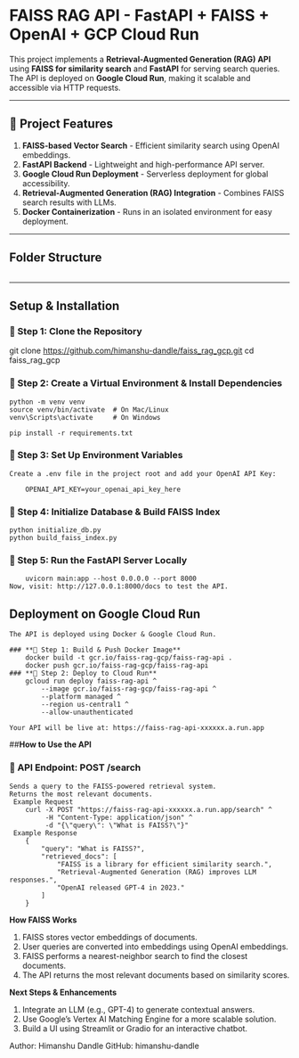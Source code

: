 #  FAISS RAG API - FastAPI + FAISS + OpenAI + GCP Cloud Run

This project implements a **Retrieval-Augmented Generation (RAG) API** using **FAISS for similarity search** and **FastAPI** for serving search queries. The API is deployed on **Google Cloud Run**, making it scalable and accessible via HTTP requests.

---

## 🔹 **Project Features**
1. **FAISS-based Vector Search** - Efficient similarity search using OpenAI embeddings.  
2. **FastAPI Backend** - Lightweight and high-performance API server.  
3. **Google Cloud Run Deployment** - Serverless deployment for global accessibility.  
4. **Retrieval-Augmented Generation (RAG) Integration** - Combines FAISS search results with LLMs.  
5. **Docker Containerization** - Runs in an isolated environment for easy deployment.  

---

##  **Folder Structure**
```FAISS_RAG_GCP/ │ ├── .gcp/ # GCP-related deployment files ├── venv/ # Virtual environment (should be in .gitignore) │ ├── api/ # API-related code (if needed) ├── faiss_index/ # FAISS index storage (ignored in .gitignore) │ ├── data/ # Dataset storage (if applicable) │ ├── raw/ # Raw data (if needed) │ ├── processed/ # Cleaned & preprocessed data (if applicable) │ ├── deployment/ # API deployment scripts │ ├── Dockerfile # Docker container setup │ ├── requirements.txt # Dependencies for deployment │ ├── gcp_deployment/ # Cloud Run deployment configs │ ├── logs/ # API logs for debugging (if applicable) │ ├── notebooks/ # Jupyter notebooks for testing FAISS search (if needed) │ ├── src/ # Source code for API │ ├── main.py # FastAPI main application │ ├── build_faiss_index.py# Script to build FAISS index │ ├── initialize_db.py # Initializes SQLite DB │ ├── tests/ # Unit tests (currently empty) │ ├── pycache/ # Compiled Python files (should be in .gitignore) │ ├── .gitignore # Files to ignore in Git ├── README.md # Project documentation ├── requirements.txt # Project dependencies └── main.py # Main script (if needed)
```
---

##  **Setup & Installation**

### **🔹 Step 1: Clone the Repository**

git clone https://github.com/himanshu-dandle/faiss_rag_gcp.git
cd faiss_rag_gcp


### **🔹 Step 2: Create a Virtual Environment & Install Dependencies**

	python -m venv venv
	source venv/bin/activate  # On Mac/Linux
	venv\Scripts\activate     # On Windows

	pip install -r requirements.txt
	

### **🔹 Step 3: Set Up Environment Variables**
	Create a .env file in the project root and add your OpenAI API Key:
	
		OPENAI_API_KEY=your_openai_api_key_here



### **🔹 Step 4: Initialize Database & Build FAISS Index**

	python initialize_db.py
	python build_faiss_index.py

### **🔹 Step 5: Run the FastAPI Server Locally**

		uvicorn main:app --host 0.0.0.0 --port 8000
	Now, visit: http://127.0.0.1:8000/docs to test the API.
	


##  **Deployment on Google Cloud Run**
	The API is deployed using Docker & Google Cloud Run.

	### **🔹 Step 1: Build & Push Docker Image**
		docker build -t gcr.io/faiss-rag-gcp/faiss-rag-api .
		docker push gcr.io/faiss-rag-gcp/faiss-rag-api
	### **🔹 Step 2: Deploy to Cloud Run**
		gcloud run deploy faiss-rag-api ^
			--image gcr.io/faiss-rag-gcp/faiss-rag-api ^
			--platform managed ^
			--region us-central1 ^
			--allow-unauthenticated
			
	Your API will be live at: https://faiss-rag-api-xxxxxx.a.run.app



##**How to Use the API**
### **🔹 API Endpoint: POST /search**
	Sends a query to the FAISS-powered retrieval system.
	Returns the most relevant documents.
	 Example Request
		curl -X POST "https://faiss-rag-api-xxxxxx.a.run.app/search" ^
			 -H "Content-Type: application/json" ^
			 -d "{\"query\": \"What is FAISS?\"}"
	 Example Response
		{
			"query": "What is FAISS?",
			"retrieved_docs": [
				"FAISS is a library for efficient similarity search.",
				"Retrieval-Augmented Generation (RAG) improves LLM responses.",
				"OpenAI released GPT-4 in 2023."
			]
		}
**How FAISS Works**
1. FAISS stores vector embeddings of documents.
2. User queries are converted into embeddings using OpenAI embeddings.
3. FAISS performs a nearest-neighbor search to find the closest documents.
4. The API returns the most relevant documents based on similarity scores.

**Next Steps & Enhancements**
1. Integrate an LLM (e.g., GPT-4) to generate contextual answers.
2. Use Google’s Vertex AI Matching Engine for a more scalable solution.
3. Build a UI using Streamlit or Gradio for an interactive chatbot.

Author: Himanshu Dandle
GitHub: himanshu-dandle
